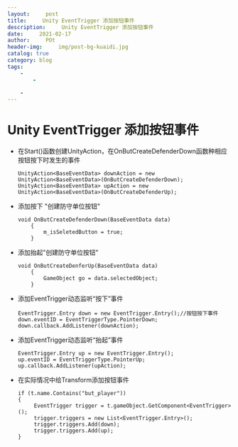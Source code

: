 ```yaml
---
layout:     post
title:     Unity EventTrigger 添加按钮事件
description:     Unity EventTrigger 添加按钮事件
date:     2021-02-17
author:     POt
header-img:     img/post-bg-kuaidi.jpg
catalog: true
category: blog
tags:     
    -   
        -   

    -   
---  
```


# Unity EventTrigger 添加按钮事件

- 在Start()函数创建UnityAction，在OnButCreateDefenderDown函数种相应按钮按下时发生的事件

  ```
  UnityAction<BaseEventData> downAction = new UnityAction<BaseEventData>(OnButCreateDefenderDown);
  UnityAction<BaseEventData> upAction = new UnityAction<BaseEventData>(OnButCreateDefenderUp);
  ```

- 添加按下 "创建防守单位按钮"

  ```
  void OnButCreateDefenderDown(BaseEventData data)
      {
          m_isSeletedButton = true;
      }
  ```

- 添加抬起"创建防守单位按钮"

  ```
  void OnButCreateDenferUp(BaseEventData data)
      {
          GameObject go = data.selectedObject;
      }
  ```

- 添加EventTrigger动态监听“按下”事件

  ```
  EventTrigger.Entry down = new EventTrigger.Entry();//按钮按下事件
  down.eventID = EventTriggerType.PointerDown;
  down.callback.AddListener(downAction);
  ```

- 添加EventTrigger动态监听“抬起”事件

  ```
  EventTrigger.Entry up = new EventTrigger.Entry();
  up.eventID = EventTriggerType.PointerUp;
  up.callback.AddListener(upAction);
  ```

- 在实际情况中给Transform添加按钮事件

  ```
  if (t.name.Contains("but_player"))
  {
       EventTrigger trigger = t.gameObject.GetComponent<EventTrigger>();
       trigger.triggers = new List<EventTrigger.Entry>();
       trigger.triggers.Add(down);
       trigger.triggers.Add(up);
  }
  ```

